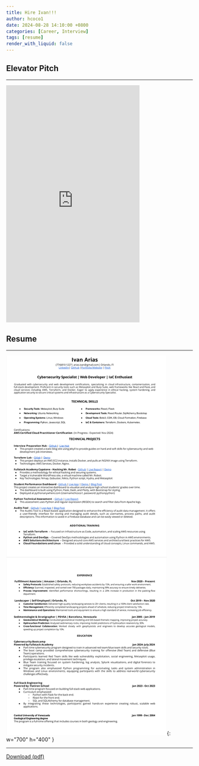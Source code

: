 ```yaml
---
title: Hire Ivan!!!
author: hcoco1
date: 2024-08-28 14:10:00 +0800
categories: [Career, Interview]
tags: [resume]
render_with_liquid: false
---
```


## Elevator Pitch

---

  <iframe
    width="360"
    height="640"
    src="https://www.youtube.com/embed/w9d4PVlyLWY?si=quY7mnged4levZAa"
    title="YouTube video player"
    frameborder="0"
    allow="accelerometer; autoplay; clipboard-write; encrypted-media; gyroscope; picture-in-picture; web-share"
    referrerpolicy="strict-origin-when-cross-origin"
    allowfullscreen></iframe>

## Resume

---

![Desktop View](/assets/resume_iva.png){: w="700" h="400" }

---

  <div>
    <a
      href="https://hcoco1-website-bucket-12345.s3.amazonaws.com/Ivan_Arias_Resume.pdf"
      download
      >Download (pdf)</a
    >
  </div>
